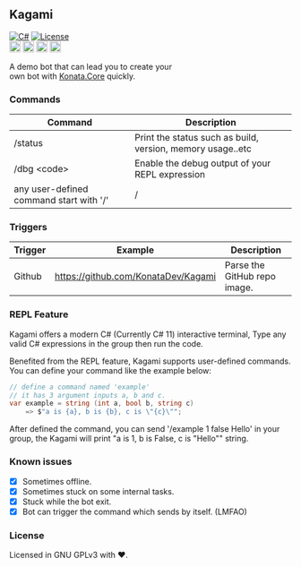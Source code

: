 ## Kagami 

[![C#](https://img.shields.io/badge/C%23-latest-green)](#)
[![License](https://img.shields.io/static/v1?label=LICENSE&message=GNU%20GPLv3&color=lightrey)](./blob/main/LICENSE)  
<img width="20" src="https://github.com/KonataDev/Konata.Core/raw/main/Resources/konata_icon_512_round64.png">
<img width="20" src="https://user-images.githubusercontent.com/17957399/157422004-2a367049-3243-4206-90f4-ecb3f033c5ab.png">
<img width="20" src="https://user-images.githubusercontent.com/17957399/155513020-dd912c37-a86f-4d67-b707-566418cbc152.png">
<img width="20" src="https://user-images.githubusercontent.com/17957399/157422071-0faf24e0-46c6-4617-8dc0-ba6eab193237.png">

A demo bot that can lead you to create your  
own bot with [Konata.Core](https://github.com/KonataDev/Konata.Core) quickly.

### Commands

| Command                                 | Description                                                |
|-----------------------------------------|------------------------------------------------------------|
| /status                                 | Print the status such as build, version, memory usage..etc |
| /dbg \<code\>                           | Enable the debug output of your REPL expression            |
| any user-defined command start with '/' | /                                                          |

### Triggers

| Trigger | Example | Description |
| ------- | ------- | ----------- |
| Github  | https://github.com/KonataDev/Kagami | Parse the GitHub repo image. |

### REPL Feature
Kagami offers a modern C# (Currently C# 11) interactive terminal,
Type any valid C# expressions in the group then run the code.

Benefited from the REPL feature, Kagami supports user-defined commands.  
You can define your command like the example below: 
```C#
// define a command named 'example'
// it has 3 argument inputs a, b and c.
var example = string (int a, bool b, string c)
    => $"a is {a}, b is {b}, c is \"{c}\"";
```
After defined the command, you can send '/example 1 false Hello' in your group,
the Kagami will print "a is 1, b is False, c is "Hello"" string. 

### Known issues

- [x] Sometimes offline.
- [x] Sometimes stuck on some internal tasks.
- [x] Stuck while the bot exit.
- [x] Bot can trigger the command which sends by itself. (LMFAO)

### License

Licensed in GNU GPLv3 with ❤.
